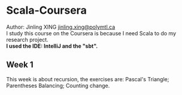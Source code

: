 # Scala-Coursera
Author: Jinling XING jinling.xing@polymtl.ca <br>
I study this course on the Coursera is because I need Scala to do my research project. <br>
**I used the IDE: IntelliJ and the "sbt".**
## Week 1
This week is about recursion, the exercises are: Pascal's Triangle; Parentheses Balancing; Counting change.
